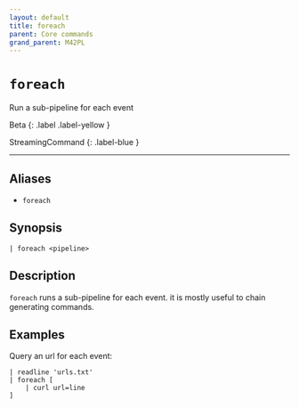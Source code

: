 ```yaml
---
layout: default
title: foreach
parent: Core commands
grand_parent: M42PL
---
```


# `foreach`

Run a sub-pipeline for each event

Beta
{: .label .label-yellow }

StreamingCommand
{: .label-blue }

---


## Aliases

* `foreach`

## Synopsis

```shell
| foreach <pipeline>
```


## Description

`foreach` runs a sub-pipeline for each event.
it is mostly useful to chain generating commands.


## Examples


Query an url for each event:

```
| readline 'urls.txt'
| foreach [
    | curl url=line
]
```


